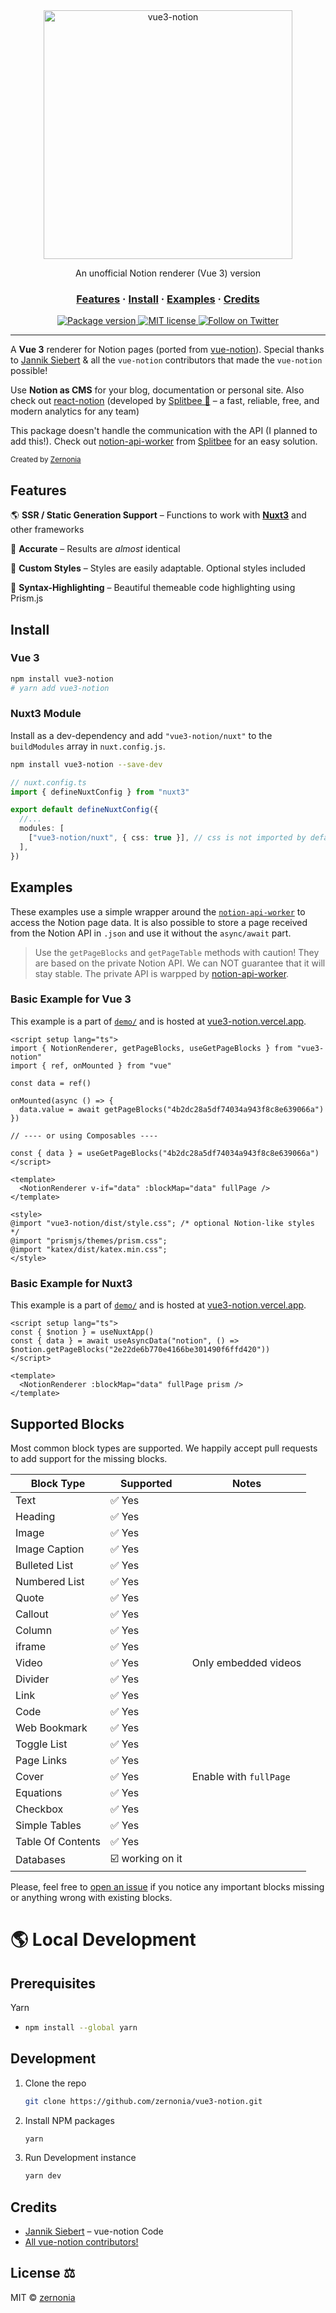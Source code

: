 <div align="center">
  <img src="https://github.com/zernonia/vue3-notion/raw/master/assets/vue3-notion.png" alt="vue3-notion" width="398px" />
  <p>An unofficial Notion renderer (Vue 3) version</p>
</div>

<h3 align="center">
  <a href="#features">Features</a>
  <span> · </span>
  <a href="#install">Install</a>
  <span> · </span>
  <a href="#examples">Examples</a>
  <span> · </span>
  <a href="#credits">Credits</a>
</h3>

<p align="center">
  <a href="https://www.npmjs.org/package/vue3-notion">
    <img src="https://img.shields.io/npm/v/vue3-notion.svg" alt="Package version" />
  </a>
  <a href="https://github.com/janniks/vue3-notion/blob/master/LICENSE">
    <img src="https://img.shields.io/badge/license-MIT-blue.svg" alt="MIT license" />
  </a>
  <a href="https://twitter.com/intent/follow?screen_name=zernonia">
    <img src="https://img.shields.io/twitter/url?label=Follow&style=social&url=https%3A%2F%2Ftwitter.com%2Fzernonia" alt="Follow on Twitter" />
  </a>
</p>

---

A **Vue 3** renderer for Notion pages (ported from [vue-notion](https://github.com/janniks/vue-notion)). Special thanks to [Jannik Siebert](https://twitter.com/jnnksbrt) & all the `vue-notion` contributors that made the `vue-notion` possible!

Use **Notion as CMS** for your blog, documentation or personal site.
Also check out [react-notion](https://github.com/splitbee/react-notion) (developed by [Splitbee 🐝](https://splitbee.io/) – a fast, reliable, free, and modern analytics for any team)

This package doesn't handle the communication with the API (I planned to add this!). Check out [notion-api-worker](https://github.com/splitbee/notion-api-worker) from [Splitbee](https://splitbee.io/) for an easy solution.

<sub>Created by <a href="https://twitter.com/zernonia">Zernonia</a></sub>

## Features

🌎 **SSR / Static Generation Support** – Functions to work with [**Nuxt3**](https://v3.nuxtjs.org/) and other frameworks

🎯 **Accurate** – Results are _almost_ identical

🎨 **Custom Styles** – Styles are easily adaptable. Optional styles included

🔮 **Syntax-Highlighting** – Beautiful themeable code highlighting using Prism.js

## Install

### Vue 3

```bash
npm install vue3-notion
# yarn add vue3-notion
```

### Nuxt3 Module

Install as a dev-dependency and add `"vue3-notion/nuxt"` to the `buildModules` array in `nuxt.config.js`.

```bash
npm install vue3-notion --save-dev
```

```ts
// nuxt.config.ts
import { defineNuxtConfig } from "nuxt3"

export default defineNuxtConfig({
  //...
  modules: [
    ["vue3-notion/nuxt", { css: true }], // css is not imported by default. Set `true` to import css
  ],
})
```

## Examples

These examples use a simple wrapper around the [`notion-api-worker`](https://github.com/splitbee/notion-api-worker) to access the Notion page data.
It is also possible to store a page received from the Notion API in `.json` and use it without the `async/await` part.

> Use the `getPageBlocks` and `getPageTable` methods with caution!
> They are based on the private Notion API.
> We can NOT guarantee that it will stay stable.
> The private API is warpped by [notion-api-worker](https://github.com/splitbee/notion-api-worker).

### Basic Example for **Vue 3**

This example is a part of [`demo/`](https://github.com/zeronnia/vue3-notion/demo/) and is hosted at [vue3-notion.vercel.app](https://vue3-notion.vercel.app).

```vue
<script setup lang="ts">
import { NotionRenderer, getPageBlocks, useGetPageBlocks } from "vue3-notion"
import { ref, onMounted } from "vue"

const data = ref()

onMounted(async () => {
  data.value = await getPageBlocks("4b2dc28a5df74034a943f8c8e639066a")
})

// ---- or using Composables ----

const { data } = useGetPageBlocks("4b2dc28a5df74034a943f8c8e639066a")
</script>

<template>
  <NotionRenderer v-if="data" :blockMap="data" fullPage />
</template>

<style>
@import "vue3-notion/dist/style.css"; /* optional Notion-like styles */
@import "prismjs/themes/prism.css";
@import "katex/dist/katex.min.css";
</style>
```

### Basic Example for **Nuxt3**

This example is a part of [`demo/`](https://github.com/zeronnia/vue3-notion/demo/) and is hosted at [vue3-notion.vercel.app](https://vue3-notion.vercel.app).

```vue
<script setup lang="ts">
const { $notion } = useNuxtApp()
const { data } = await useAsyncData("notion", () => $notion.getPageBlocks("2e22de6b770e4166be301490f6ffd420"))
</script>

<template>
  <NotionRenderer :blockMap="data" fullPage prism />
</template>
```

## Supported Blocks

Most common block types are supported. We happily accept pull requests to add support for the missing blocks.

| Block Type        | Supported  | Notes                  |
| ----------------- | ---------- | ---------------------- |
| Text              | ✅ Yes     |                        |
| Heading           | ✅ Yes     |                        |
| Image             | ✅ Yes     |                        |
| Image Caption     | ✅ Yes     |                        |
| Bulleted List     | ✅ Yes     |                        |
| Numbered List     | ✅ Yes     |                        |
| Quote             | ✅ Yes     |                        |
| Callout           | ✅ Yes     |                        |
| Column            | ✅ Yes     |                        |
| iframe            | ✅ Yes     |                        |
| Video             | ✅ Yes     | Only embedded videos   |
| Divider           | ✅ Yes     |                        |
| Link              | ✅ Yes     |                        |
| Code              | ✅ Yes     |                        |
| Web Bookmark      | ✅ Yes     |                        |
| Toggle List       | ✅ Yes     |                        |
| Page Links        | ✅ Yes     |                        |
| Cover             | ✅ Yes     | Enable with `fullPage` |
| Equations         | ✅ Yes     |                        |
| Checkbox          | ✅ Yes     |                        |
| Simple Tables     | ✅ Yes     |                        |
| Table Of Contents | ✅ Yes     |                        |
| Databases         | ☑️ working on it |                        |

Please, feel free to [open an issue](https://github.com/zernonia/vue3-notion/issues/new) if you notice any important blocks missing or anything wrong with existing blocks.

# 🌎 Local Development

## Prerequisites

Yarn

- ```sh
  npm install --global yarn
  ```

## Development

1. Clone the repo
   ```sh
   git clone https://github.com/zernonia/vue3-notion.git
   ```
2. Install NPM packages
   ```sh
   yarn
   ```
3. Run Development instance
   ```sh
   yarn dev
   ```

## Credits

- [Jannik Siebert](https://twitter.com/jnnksbrt) – vue-notion Code
- [All vue-notion contributors!](https://github.com/janniks/vue-notion/graphs/contributors)

## License ⚖️

MIT © [zernonia](https://twitter.com/zernonia)
